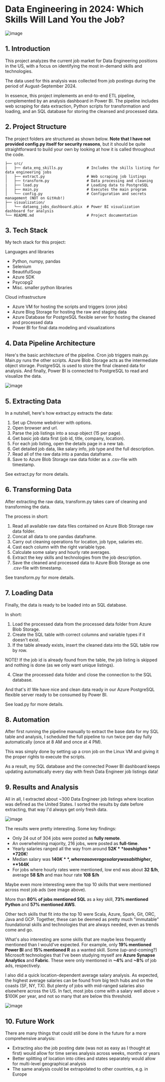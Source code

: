 # Data Engineering in 2024: Which Skills Will Land You the Job?

![image](https://github.com/user-attachments/assets/e964a34c-4a14-4b00-ab37-226280660772)

## 1. Introduction

This project analyzes the current job market for Data Engineering positions in the US, with a focus on identifying the most in-demand skills and technologies.

The data used for this analysis was collected from job postings during the period of August-September 2024.

In essence, this project implements an end-to-end ETL pipeline, complemented by an analysis dashboard in Power BI. The pipeline includes web scraping for data extraction, Python scripts for transformation and loading, and an SQL database for storing the cleansed and processed data.

## 2. Project Structure

The project folders are structured as shown below. **Note that I have not provided config.py itself for security reasons**, but it should be quite straightforward to build your own by looking at how it is called throughout the code.

```
├── src/
|   ├── data_eng_skills.py           # Includes the skills listing for data engineering jobs
│   ├── extract.py                   # Web scraping job listings
│   ├── transform.py                 # Data processing and cleaning
|   ├── load.py                      # Loading data to PostgreSQL
│   ├── main.py                      # Executes the main program
│   └── config.py                    # Configuration and secrets management (NOT on GitHub!)
├── visualization/
│   └── dataeng_jobs_dashboard.pbix  # Power BI visualization dashboard for analysis
└── README.md                        # Project documentation
```

## 3. Tech Stack

My tech stack for this project:

Languages and libraries
* Python, numpy, pandas 
* Selenium
* BeautifulSoup 
* Azure SDK
* Psycopg2
* Misc. smaller python libraries

Cloud infrastructure
* Azure VM for hosting the scripts and triggers (cron jobs)
* Azure Blog Storage for hosting the raw and staging data
* Azure Database for PostgreSQL flexible server for hosting the cleaned and processed data
* Power BI for final data modeling and visualizations

## 4. Data Pipeline Architecture

Here's the basic architecture of the pipeline. Cron job triggers main.py. Main.py runs the other scripts. Azure Blob Storage acts as the intermediate object storage. PostgreSQL is used to store the final cleaned data for analysis. And finally, Power BI is connected to PostgreSQL to read and visualize the data.

![image](https://github.com/user-attachments/assets/68cca6d5-a08e-4dfd-9042-3c0359760fcf)


## 5. Extracting Data

In a nutshell, here's how extract.py extracts the data:

1. Set up Chrome webdriver with options.
2. Open browser and url.
3. Parse the job listings into a soup object (15 per page).
4. Get basic job data first (job id, title, company, location).
5. For each job listing, open the details page in a new tab.
6. Get detailed job data, like salary info, job type and the full description.
7. Read all of the raw data into a pandas dataframe.
8. Save to Azure Blob Storage raw data folder as a .csv-file with timestamp.

See extract.py for more details.

## 6. Transforming Data

After extracting the raw data, transform.py takes care of cleaning and transforming the data.

The process in short:

1. Read all available raw data files contained on Azure Blob Storage raw data folder.
2. Concat all data to one pandas dataframe.
3. Carry out cleaning operations for location, job type, salaries etc.
4. Cast each column with the right variable type.
5. Calculate some salary and hourly rate averages.
6. Extract the key skills and technologies from the job description.
7. Save the cleaned and processed data to Azure Blob Storage as one .csv-file with timestamp.

See transform.py for more details.

## 7. Loading Data

Finally, the data is ready to be loaded into an SQL database.

In short:

1. Load the processed data from the processed data folder from Azure Blob Storage.
2. Create the SQL table with correct columns and variable types if it doesn't exist.
3. If the table already exists, insert the cleaned data into the SQL table row by row.

NOTE! If the job id is already found from the table, the job listing is skipped and nothing is done (as we only want unique listings).

4. Clear the processed data folder and close the connection to the SQL database.

And that's it! We have nice and clean data ready in our Azure PostgreSQL flexible server ready to be consumed by Power BI.

See load.py for more details.

## 8. Automation

After first running the pipeline manually to extract the base data for my SQL table and analysis, I scheduled the full pipeline to run twice per day fully automatically (once at 8 AM and once at 4 PM).

This was simply done by setting up a cron job on the Linux VM and giving it the proper rights to execute the scripts.

As a result, my SQL database and the connected Power BI dashboard keeps updating automatically every day with fresh Data Engineer job listings data! 

## 9. Results and Analysis

All in all, I extracted about ~300 Data Engineer job listings where location was defined as the United States. I sorted the results by date before extracting, that way I'd always get only fresh data.

![image](https://github.com/user-attachments/assets/1db0a74e-88e1-419a-a8aa-35ea2a42abf7)

The results were pretty interesting. Some key findings:

* Only 24 out of 304 jobs were posted as **fully remote**.
* An overwhelming majority, 216 jobs, were posted as **full-time**.
* Yearly salaries ranged all the way from around **$52K** to as high as **$720K**!
* Median salary was **$140K**, whereas average salary was a bit higher, **$144K**
* For jobs where hourly rates were mentioned, low end was about **32 $/h**, average **58 $/h** and max hour rate **108 $/h**

Maybe even more interesting were the top 10 skills that were mentioned across most job ads (see image above).

More than **80% of jobs mentioned SQL** as a key skill, **73% mentioned Python** and **57% mentioned AWS**.

Other tech skills that fit into the top 10 were Scala, Azure, Spark, Git, ORC, Java and GCP. Together, these can be deemed as pretty much "immutable" foundational skills and technologies that are always needed, even as trends come and go.

What's also interesting are some skills that are maybe less frequently mentioned than I would've expected. For example, only **19% mentioned Power BI** and **15% mentioned R** as a wanted skill. Some (up-and-coming?) Microsoft technologies that I've been studying myself are **Azure Synapse Analytics** and **Fabric**. These were only mentioned in **~4%** and **~8%** of job ads, respectively.

I also did a quick location-dependent average salary analysis. As expected, the highest average salaries can be found from big tech hubs and on the coasts (SF, NY, TX). But plenty of jobs with mid-ranged salaries also elsewhere across the US. In fact, most jobs come with a salary well above > $100K per year, and not so many that are below this threshold.

![image](https://github.com/user-attachments/assets/055ef808-a793-4c72-8a37-72fab56d8d53)

## 10. Future Work

There are many things that could still be done in the future for a more comprehensive analysis:

* Extracting also the job posting date (was not as easy as I thought at first) would allow for time series analysis across weeks, months or years
* Better splitting of location into cities and states separately would allow for multi-level geographical analysis
* The same analysis could be extrapolated to other countries, e.g. in Europe
